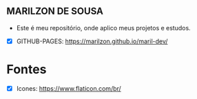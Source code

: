 ## MARILZON DE SOUSA
- Este é meu repositório, onde aplico meus projetos e estudos.

- [X] GITHUB-PAGES: https://marilzon.github.io/maril-dev/

# Fontes
- [X] Icones: https://www.flaticon.com/br/
